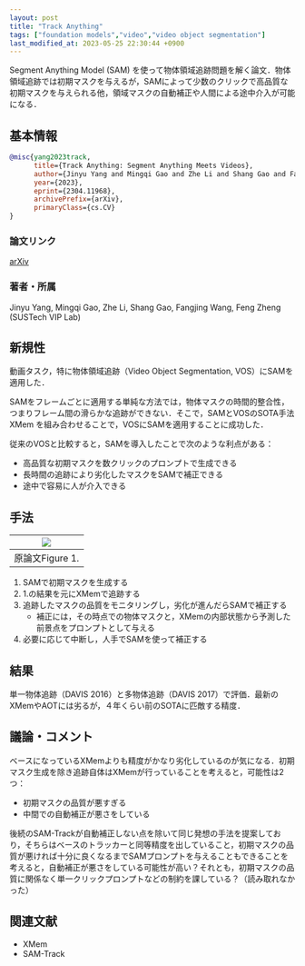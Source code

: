 ```yaml
---
layout: post
title: "Track Anything"
tags: ["foundation models","video","video object segmentation"]
last_modified_at: 2023-05-25 22:30:44 +0900
---
```


Segment Anything Model (SAM) を使って物体領域追跡問題を解く論文．物体領域追跡では初期マスクを与えるが，SAMによって少数のクリックで高品質な初期マスクを与えられる他，領域マスクの自動補正や人間による途中介入が可能になる．

## 基本情報

```bibtex
@misc{yang2023track,
      title={Track Anything: Segment Anything Meets Videos}, 
      author={Jinyu Yang and Mingqi Gao and Zhe Li and Shang Gao and Fangjing Wang and Feng Zheng},
      year={2023},
      eprint={2304.11968},
      archivePrefix={arXiv},
      primaryClass={cs.CV}
}
```

### 論文リンク

[arXiv](https://arxiv.org/abs/2304.11968)

### 著者・所属

Jinyu Yang, Mingqi Gao, Zhe Li, Shang Gao, Fangjing Wang, Feng Zheng (SUSTech VIP Lab)

## 新規性

動画タスク，特に物体領域追跡（Video Object Segmentation, VOS）にSAMを適用した．

SAMをフレームごとに適用する単純な方法では，物体マスクの時間的整合性，つまりフレーム間の滑らかな追跡ができない．そこで，SAMとVOSのSOTA手法 XMem を組み合わせることで，VOSにSAMを適用することに成功した．

従来のVOSと比較すると，SAMを導入したことで次のような利点がある：

* 高品質な初期マスクを数クリックのプロンプトで生成できる
* 長時間の追跡により劣化したマスクをSAMで補正できる
* 途中で容易に人が介入できる

## 手法

|<img src="https://i.gyazo.com/dd11419f6fc327184cd51251110f9811.png">|
|---|
|原論文Figure 1.|

1. SAMで初期マスクを生成する
2. 1.の結果を元にXMemで追跡する
3. 追跡したマスクの品質をモニタリングし，劣化が進んだらSAMで補正する
    * 補正には，その時点での物体マスクと，XMemの内部状態から予測した前景点をプロンプトとして与える 
4. 必要に応じて中断し，人手でSAMを使って補正する

## 結果

単一物体追跡（DAVIS 2016）と多物体追跡（DAVIS 2017）で評価．最新のXMemやAOTには劣るが，４年くらい前のSOTAに匹敵する精度．

## 議論・コメント

ベースになっているXMemよりも精度がかなり劣化しているのが気になる．初期マスク生成を除き追跡自体はXMemが行っていることを考えると，可能性は2つ：

* 初期マスクの品質が悪すぎる
* 中間での自動補正が悪さをしている

後続のSAM-Trackが自動補正しない点を除いて同じ発想の手法を提案しており，そちらはベースのトラッカーと同等精度を出していること，初期マスクの品質が悪ければ十分に良くなるまでSAMプロンプトを与えることもできることを考えると，自動補正が悪さをしている可能性が高い？それとも，初期マスクの品質に関係なく単一クリックプロンプトなどの制約を課している？（読み取れなかった）

## 関連文献

* XMem
* SAM-Track
